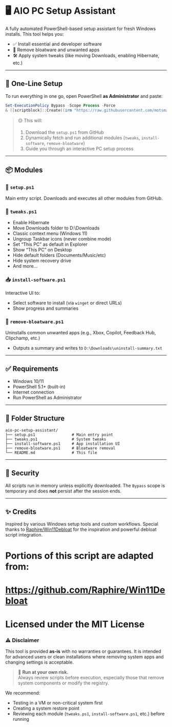 # 🖥️ AIO PC Setup Assistant

A fully automated PowerShell-based setup assistant for fresh Windows installs. This tool helps you:

- ✅ Install essential and developer software
- 🧹 Remove bloatware and unwanted apps
- 🛠 Apply system tweaks (like moving Downloads, enabling Hibernate, etc.)

---

## 🚀 One-Line Setup

To run everything in one go, open PowerShell **as Administrator** and paste:

```powershell
Set-ExecutionPolicy Bypass -Scope Process -Force
& ([scriptblock]::Create((irm "https://raw.githubusercontent.com/motsmanish/aio-pc-setup-assistant/main/setup.ps1")))
```

> 🟡 This will:
> 1. Download the `setup.ps1` from GitHub
> 2. Dynamically fetch and run additional modules (`tweaks`, `install-software`, `remove-bloatware`)
> 3. Guide you through an interactive PC setup process

---

## 📦 Modules

### 🧰 `setup.ps1`
Main entry script. Downloads and executes all other modules from GitHub.

### 🔧 `tweaks.ps1`
- Enable Hibernate
- Move Downloads folder to D:\Downloads
- Classic context menu (Windows 11)
- Ungroup Taskbar icons (never combine mode)
- Set “This PC” as default in Explorer
- Show “This PC” on Desktop
- Hide default folders (Documents/Music/etc)
- Hide system recovery drive
- And more...

### 📥 `install-software.ps1`
Interactive UI to:
- Select software to install (via `winget` or direct URLs)
- Show progress and summaries

### 🧹 `remove-bloatware.ps1`
Uninstalls common unwanted apps (e.g., Xbox, Copilot, Feedback Hub, Clipchamp, etc.)
- Outputs a summary and writes to `D:\Downloads\uninstall-summary.txt`

---

## ✅ Requirements

- Windows 10/11
- PowerShell 5.1+ (built-in)
- Internet connection
- Run PowerShell as Administrator

---

## 📂 Folder Structure

```
aio-pc-setup-assistant/
├── setup.ps1                # Main entry point
├── tweaks.ps1               # System tweaks
├── install-software.ps1     # App installation UI
├── remove-bloatware.ps1     # Bloatware removal
└── README.md                # This file
```

---

## 🔐 Security

All scripts run in memory unless explicitly downloaded. The `Bypass` scope is temporary and does **not** persist after the session ends.

---

## ✨ Credits

Inspired by various Windows setup tools and custom workflows.
Special thanks to [Raphire/Win11Debloat](https://github.com/Raphire/Win11Debloat) for the inspiration and powerful debloat script integration.

# Portions of this script are adapted from:
# https://github.com/Raphire/Win11Debloat
# Licensed under the MIT License

### ⚠️ Disclaimer

This tool is provided **as-is** with no warranties or guarantees. It is intended for advanced users or clean installations where removing system apps and changing settings is acceptable.

> 🛑 **Run at your own risk.**  
> Always review scripts before execution, especially those that remove system components or modify the registry.

We recommend:
- Testing in a VM or non-critical system first
- Creating a system restore point
- Reviewing each module (`tweaks.ps1`, `install-software.ps1`, etc.) before running
